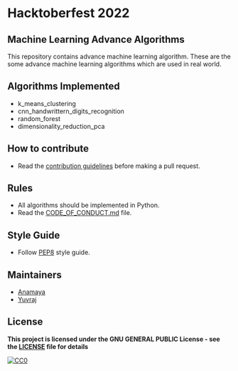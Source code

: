 # Hacktoberfest 2022
## Machine Learning Advance Algorithms 

This repository contains advance machine learning algorithm. These are the some advance machine learning algorithms which are used in real world. 

## Algorithms Implemented

- k_means_clustering
- cnn_handwrittern_digits_recognition
- random_forest
- dimensionality_reduction_pca

## How to contribute
- Read the [contribution guidelines](../CONTRIBUTING.md) before making a pull request.

## Rules
- All algorithms should be implemented in Python.
- Read the [CODE_OF_CONDUCT.md](../CODE_OF_CONDUCT.md) file.


## Style Guide
- Follow [PEP8](https://www.python.org/dev/peps/pep-0008/) style guide.

## Maintainers
- [Anamaya](https://github.com/Anamaya1729)
- [Yuvraj](https://github.com/YuvrajSinghGitbub)

## License

**This project is licensed under the GNU GENERAL PUBLIC License - see the [LICENSE](../LICENSE) file for details**

[![CC0](https://licensebuttons.net/p/zero/1.0/88x31.png)](https://creativecommons.org/publicdomain/zero/1.0)